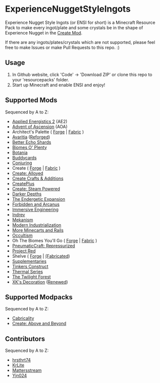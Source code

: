# ExperienceNuggetStyleIngots

Experience Nugget Style Ingots (or ENSI for short) is a Minecraft Resource Pack to make every ingot/plate and some crystals be in the shape of Experience Nugget in the [Create Mod](https://github.com/Creators-of-Create/Create).

If there are any ingots/plates/crystals which are not supported, please feel free to make Issues or make Pull Requests to this repo. :)

## Usage

1. In Github website, click 'Code' -> 'Download ZIP' or clone this repo to your 'resourcepacks' folder.
2. Start up Minecraft and enable ENSI and enjoy!

## Supported Mods

Sequenced by A to Z:

- [Applied Energistics 2](https://modrinth.com/mod/ae2) (AE2)
- [Advent of Ascension](https://www.curseforge.com/minecraft/mc-mods/advent-of-ascension-nevermine) (AOA)
- Architect's Palette ( [Forge](https://www.curseforge.com/minecraft/mc-mods/architects-palette) | [Fabric](https://modrinth.com/mod/architects-palette-fabric) )
- [Avaritia](https://www.curseforge.com/minecraft/mc-mods/avaritia) ([Reforged](https://www.curseforge.com/minecraft/mc-mods/avaritia-reforged))
- [Better Echo Shards](https://modrinth.com/mod/better-echo-shards)
- [Biomes O&#39; Plenty](https://www.curseforge.com/minecraft/mc-mods/biomes-o-plenty)
- [Botania](https://modrinth.com/mod/botania)
- [Buddycards](https://www.curseforge.com/minecraft/mc-mods/buddycards)
- [Conjuring](https://modrinth.com/mod/conjuring)
- Create ( [Forge](https://www.curseforge.com/minecraft/mc-mods/create) | [Fabric](https://modrinth.com/mod/create-fabric) )
- [Create: Alloyed](https://www.curseforge.com/minecraft/mc-mods/create-alloyed)
- [Create Crafts &amp; Additions](https://www.curseforge.com/minecraft/mc-mods/createaddition)
- [CreatePlus](https://modrinth.com/mod/createplus)
- [Create: Steam Powered](https://www.curseforge.com/minecraft/mc-mods/steam-powered-create)
- [Darker Depths](https://www.curseforge.com/minecraft/mc-mods/darker-depths)
- [The Endergetic Expansion](https://www.curseforge.com/minecraft/mc-mods/endergetic)
- [Forbidden and Arcanus](https://www.curseforge.com/minecraft/mc-mods/forbidden-arcanus)
- [Immersive Engineering](https://modrinth.com/mod/immersiveengineering)
- [Indrev](https://www.curseforge.com/minecraft/mc-mods/industrial-revolution)
- [Mekanism](https://modrinth.com/mod/mekanism)
- [Modern Industrialization](https://modrinth.com/mod/modern-industrialization)
- [More Minecarts and Rails](https://www.curseforge.com/minecraft/mc-mods/more-minecarts)
- [Occultism](https://www.curseforge.com/minecraft/mc-mods/occultism)
- Oh The Biomes You'll Go ( [Forge](https://www.curseforge.com/minecraft/mc-mods/oh-the-biomes-youll-go) | [Fabric](https://www.curseforge.com/minecraft/mc-mods/oh-the-biomes-youll-go-fabric) )
- [PneumaticCraft: Repressurized](https://modrinth.com/mod/pneumaticcraft-repressurized)
- [Project Red](https://www.curseforge.com/minecraft/mc-mods/project-red-core)
- Shelve ( [Forge](https://www.curseforge.com/minecraft/mc-mods/sheve) | [(Fabricated](https://modrinth.com/mod/shelve-refabricated))
- [Supplementaries](https://www.curseforge.com/minecraft/mc-mods/supplementaries)
- [Tinkers Construct](https://www.curseforge.com/minecraft/mc-mods/tinkers-construct)
- [Thermal Series](https://modrinth.com/mod/thermal-foundation)
- [The Twilight Forest](https://www.curseforge.com/minecraft/mc-mods/the-twilight-forest)
- [XK&#39;s Decoration](https://www.curseforge.com/minecraft/mc-mods/xks-decoration) ([Renewed](https://github.com/welancraft/xkdeco-renewed))

## Supported Modpacks

Sequenced by A to Z:

- [Cabricality](https://github.com/JieningYu/Cabricality)
- [Create: Above and Beyond](https://www.curseforge.com/minecraft/modpacks/create-above-and-beyond)

## Contributors

Sequenced by A to Z:

- [hrsthrt74](https://github.com/hrsthrt74)
- [KrLite](https://github.com/KrLite)
- [Mattersstream](https://github.com/Mtstream)
- [Yjn024](https://github.com/JieningYu)
